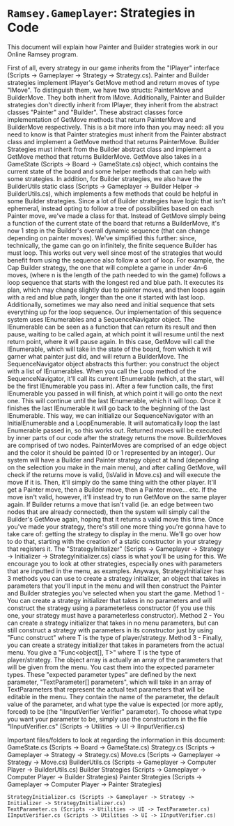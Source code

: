 # `Ramsey.Gameplayer`: Strategies in Code

This document will explain how Painter and Builder strategies work in our Online Ramsey program.  

First of all, every strategy in our game inherits from the "IPlayer" interface (Scripts -> Gameplayer -> Strategy -> Strategy.cs).  Painter and Builder strategies implement IPlayer's GetMove method and return moves of type "IMove".  To distinguish them, we have two structs: PainterMove and BuilderMove.  They both inherit from IMove.  Additionally, Painter and Builder strategies don't directly inherit from IPlayer, they inherit from the abstract classes "Painter" and "Builder".  These abstract classes force implementation of GetMove methods that return PainterMove and BuilderMove respectively.  This is a bit more info than you may need: all you need to know is that Painter strategies must inherit from the Painter abstract class and implement a GetMove method that returns PainterMove.  Builder Strategies must inherit from the Builder abstract class and implement a GetMove method that returns BuilderMove.  GetMove also takes in a GameState (Scripts -> Board -> GameState.cs) object, which contains the current state of the board and some helper methods that can help with some strategies.  In addition, for Builder strategies, we also have the BuilderUtils static class (Scripts -> Gameplayer -> Builder Helper -> BuilderUtils.cs), which implements a few methods that could be helpful in some Builder strategies.
	Since a lot of Builder strategies have logic that isn't ephemeral, instead opting to follow a tree of possibilities based on each Painter move, we've made a class for that.  Instead of GetMove simply being a function of the current state of the board that returns a BuilderMove, it's now 1 step in the Builder's overall dynamic sequence (that can change depending on painter moves).  We've simplified this further: since, technically, the game can go on infinitely, the finite sequence Builder has must loop.  This works out very well since most of the strategies that would benefit from using the sequence also follow a sort of loop.  For example, the Cap Builder strategy, the one that will complete a game in under 4n-6 moves, (where n is the length of the path needed to win the game) follows a loop sequence that starts with the longest red and blue path.  It executes its plan, which may change slightly due to painter moves, and then loops again with a red and blue path, longer than the one it started with last loop.  Additionally, sometimes we may also need and initial sequence that sets everything up for the loop sequence.
	Our implementation of this sequence system uses IEnumerables and a SequenceNavigator object.  The IEnumerable can be seen as a function that can return its result and then pause, waiting to be called again, at which point it will resume until the next return point, where it will pause again.  In this case, GetMove will call the IEnumerable, which will take in the state of the board, from which it will garner what painter just did, and will return a BuilderMove.  The SequenceNavigator object abstracts this further: you construct the object with a list of IEnumerables.  When you call the Loop method of the SequenceNavigator, it'll call its current IEnumerable (which, at the start, will be the first IEnumerable you pass in).  After a few function calls, the first IEnumerable you passed in will finish, at which point it will go onto the next one.  This will continue until the last IEnumerable, which it will loop.  Once it finishes the last IEnumerable it will go back to the beginning of the last IEnumerable.  This way, we can initialize our SequenceNavigator with an InitialEnumerable and a LoopEnumerable.  It will automatically loop the last Enumerable passed in, so this works out.
	Returned moves will be executed by inner parts of our code after the strategy returns the move.  BuilderMoves are comprised of two nodes.  PainterMoves are comprised of an edge object and the color it should be painted (0 or 1 represented by an integer).  Our system will have a Builder and Painter strategy object at hand (depending on the selection you make in the main menu), and after calling GetMove, will check if the returns move is valid, (IsValid in Move.cs) and will execute the move if it is.  Then, it'll simply do the same thing with the other player.  It'll get a Painter move, then a Builder move, then a Painter move... etc.  If the move isn't valid, however, it'll instead try to run GetMove on the same player again.  If Builder returns a move that isn't valid (ie. an edge between two nodes that are already connected), then the system will simply call the Builder's GetMove again, hoping that it returns a valid move this time.
	Once you've made your strategy, there's still one more thing you're gonna have to take care of: getting the strategy to display in the menu.  We'll go over how to do that, starting with the creation of a static constructor in your strategy that registers it.  The "StrategyInitializer" (Scripts -> Gameplayer -> Strategy -> Initializer -> StrategyInitializer.cs) class is what you'll be using for this.  We encourage you to look at other strategies, especially ones with parameters that are inputted in the menu, as examples.  Anyways, StrategyInitializer has 3 methods you can use to create a strategy initializer, an object that takes in parameters that you'll input in the menu and will then construct the Painter and Builder strategies you've selected when you start the game.  Method 1 - You can create a strategy initializer that takes in no parameters and will construct the strategy using a parameterless constructor (if you use this one, your strategy must have a parameterless constructor).  Method 2 - You can create a strategy initializer that takes in no menu parameters, but can still construct a strategy with parameters in its constructor just by using "Func<T> construct" where T is the type of player/strategy.  Method 3 - Finally, you can create a strategy initializer that takes in parameters from the actual menu.  You give a "Func<object[], T>" where T is the type of player/strategy.  The object array is actually an array of the parameters that will be given from the menu.  You cast them into the expected parameter types.  These "expected parameter types" are defined by the next parameter, "TextParameter[] parameters", which will take in an array of TextParameters that represent the actual text parameters that will be editable in the menu.  They contain the name of the parameter, the default value of the parameter, and what type the value is expected (or more aptly, forced) to be (the "IInputVerifier Verifier" parameter).  To choose what type you want your parameter to be, simply use the constructors in the file "IInputVerifier.cs" (Scripts -> Utilities -> UI -> IInputVerifier.cs)

Important files/folders to look at regarding the information in this document:
	GameState.cs (Scripts -> Board -> GameState.cs)
	Strategy.cs (Scripts -> Gameplayer -> Strategy -> Strategy.cs)
	Move.cs (Scripts -> Gameplayer -> Strategy -> Move.cs)
	BuilderUtils.cs (Scripts -> Gameplayer -> Computer Player -> BuilderUtils.cs)
	Builder Strategies (Scripts -> Gameplayer -> Computer Player -> Builder Strategies)
	Painter Strategies (Scripts -> Gameplayer -> Computer Player -> Painter Strategies)

	StrategyInitializer.cs (Scripts -> Gameplayer -> Strategy -> Initializer -> StrategyInitializer.cs)
	TextParameter.cs (Scripts -> Utilities -> UI -> TextParameter.cs)
	IInputVerifier.cs (Scripts -> Utilities -> UI -> IInputVerifier.cs)
	